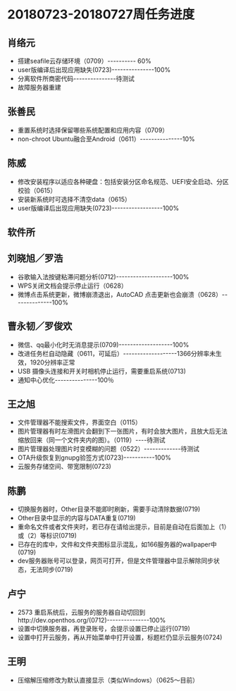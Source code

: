 # 20180723-20180727周任务进度

## 肖络元
- 搭建seafile云存储环境（0709）---------- 60%
- user版编译后出现应用缺失(0723)---------------100%
- 分离软件所商密代码---------------待测试
- 故障服务器重建

## 张善民
- 重置系统时选择保留哪些系统配置和应用内容（0709）
- non-chroot Ubuntu融合至Android（0611）---------------10%

## 陈威
- 修改安装程序以适应各种硬盘：包括安装分区命名规范、UEFI安全启动、分区校验（0615）
- 安装新系统时可选择不清空data（0615）
- user版编译后出现应用缺失(0723)------------------100%

## 软件所

## 刘晓旭／罗浩
- 谷歌输入法按键粘滞问题分析(0712)--------------------100%
- WPS关闭文档会提示停止运行（0628）
- 微博点击系统更新，微博崩溃退出，AutoCAD 点击更新也会崩溃（0628）--------------100%

## 曹永韧／罗俊欢
- 微信、qq最小化时无消息提示(0709)-------------------100%
- 改进任务栏自动隐藏（0611，可延后）-------------------1366分辨率未生效，1920分辨率正常
- USB 摄像头连接和开关时相机停止运行，需要重启系统(0713)
- 通知中心优化---------------100％

## 王之旭
- 文件管理器不能搜索文件，界面空白（0115）
- 图片管理器有时左滑图片会翻到下一张图片，有时会放大图片，且放大后无法缩放回来（同一个文件夹内的图）。（0119）----待测试
- 图片管理器处理图片时变模糊的问题（0522）-------------待测试
- OTA升级恢复到gnupg验签方式(0723)-----------100%
- 云服务存储空间、带宽限制(0723)

## 陈鹏
- 切换服务器时，Other目录不能即时刷新，需要手动清除数据(0719)
- Other目录中显示的内容与DATA重复(0719)
- 重命名文件或者文件夹时，若已存在请给出提示，目前是自动在后面加上（1）或（2）等标识(0719)
- 已存在的库中，文件和文件夹图标显示混乱，如166服务器的wallpaper中(0719)
- dev服务器账号可以登录，网页可打开，但是文件管理器中显示解除同步状态，无法同步(0719)

## 卢宁
- 2573 重启系统后，云服务的服务器自动切回到http://dev.openthos.org/(0712)---------------100%
- 设置中切换服务器，再登录账号，会提示设置已停止运行(0719)
- 设置中打开云服务，再从开始菜单中打开设置，标题栏仍显示云服务(0724)

## 王明
- 压缩解压缩修改为默认直接显示（类似Windows）（0625～目前）
